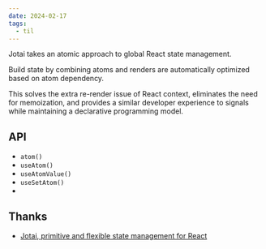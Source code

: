 ```yaml
---
date: 2024-02-17
tags:
  - til
---
```




Jotai takes an atomic approach to global React state management.

Build state by combining atoms and renders are automatically optimized based on atom dependency.

This solves the extra re-render issue of React context, eliminates the need for memoization, and provides a similar developer experience to signals while maintaining a declarative programming model.


## API

- `atom()`
- `useAtom()`
- `useAtomValue()`
- `useSetAtom()`
- 


## Thanks

- [Jotai, primitive and flexible state management for React](https://jotai.org/)
